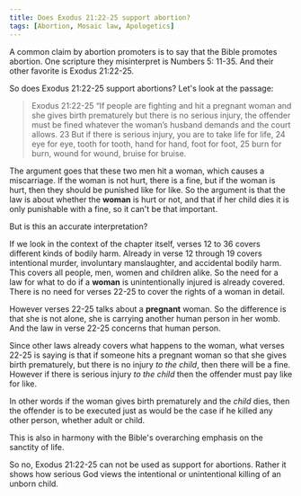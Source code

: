 ```yaml
---
title: Does Exodus 21:22-25 support abortion?
tags: [Abortion, Mosaic law, Apologetics]
---
```

A common claim by abortion promoters is to say that the Bible promotes abortion. One scripture they misinterpret is Numbers 5: 11-35\. And their other favorite is Exodus 21:22-25.

So does Exodus 21:22-25 support abortions? Let's look at the passage:

> Exodus 21:22-25 “If people are fighting and hit a pregnant woman and she gives birth prematurely but there is no serious injury, the offender must be fined whatever the woman’s husband demands and the court allows. 23 But if there is serious injury, you are to take life for life, 24 eye for eye, tooth for tooth, hand for hand, foot for foot, 25 burn for burn, wound for wound, bruise for bruise.

The argument goes that these two men hit a woman, which causes a miscarriage. If the woman is not hurt, there is a fine, but if the woman is hurt, then they should be punished like for like. So the argument is that the law is about whether the **woman** is hurt or not, and that if her child dies it is only punishable with a fine, so it can't be that important.

But is this an accurate interpretation?

If we look in the context of the chapter itself, verses 12 to 36 covers different kinds of bodily harm. Already in verse 12 through 19 covers intentional murder, involuntary manslaughter, and accidental bodily harm. This covers all people, men, women and children alike. So the need for a law for what to do if a **woman** is unintentionally injured is already covered. There is no need for verses 22-25 to cover the rights of a woman in detail.

However verses 22-25 talks about a **pregnant** woman. So the difference is that she is not alone, she is carrying another human person in her womb. And the law in verse 22-25 concerns that human person.

Since other laws already covers what happens to the woman, what verses 22-25 is saying is that if someone hits a pregnant woman so that she gives birth prematurely, but there is no injury _to the child_, then there will be a fine. However if there is serious injury _to the child_ then the offender must pay like for like.

In other words if the woman gives birth prematurely and the _child_ dies, then the offender is to be executed just as would be the case if he killed any other person, whether adult or child.

This is also in harmony with the Bible's overarching emphasis on the sanctity of life.

So no, Exodus 21:22-25 can not be used as support for abortions. Rather it shows how serious God views the intentional or unintentional killing of an unborn child.
